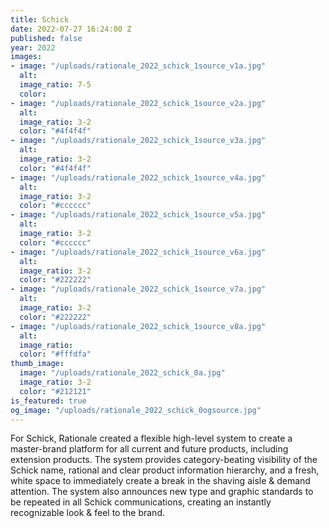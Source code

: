 ```yaml
---
title: Schick
date: 2022-07-27 16:24:00 Z
published: false
year: 2022
images:
- image: "/uploads/rationale_2022_schick_1source_v1a.jpg"
  alt: 
  image_ratio: 7-5
  color: 
- image: "/uploads/rationale_2022_schick_1source_v2a.jpg"
  alt: 
  image_ratio: 3-2
  color: "#4f4f4f"
- image: "/uploads/rationale_2022_schick_1source_v3a.jpg"
  alt: 
  image_ratio: 3-2
  color: "#4f4f4f"
- image: "/uploads/rationale_2022_schick_1source_v4a.jpg"
  alt: 
  image_ratio: 3-2
  color: "#cccccc"
- image: "/uploads/rationale_2022_schick_1source_v5a.jpg"
  alt: 
  image_ratio: 3-2
  color: "#cccccc"
- image: "/uploads/rationale_2022_schick_1source_v6a.jpg"
  alt: 
  image_ratio: 3-2
  color: "#222222"
- image: "/uploads/rationale_2022_schick_1source_v7a.jpg"
  alt: 
  image_ratio: 3-2
  color: "#222222"
- image: "/uploads/rationale_2022_schick_1source_v8a.jpg"
  alt: 
  image_ratio: 
  color: "#fffdfa"
thumb_image:
  image: "/uploads/rationale_2022_schick_0a.jpg"
  image_ratio: 3-2
  color: "#212121"
is_featured: true
og_image: "/uploads/rationale_2022_schick_0ogsource.jpg"
---
```


For Schick, Rationale created a flexible high-level system to create a master-brand platform for all current and future products, including extension products.
The system provides category-beating visibility of the Schick name, rational and clear product information hierarchy, and a fresh, white space to immediately create a break in the shaving aisle & demand attention. The system also announces new type and graphic standards to be repeated in all Schick communications, creating an instantly recognizable look & feel to the brand.